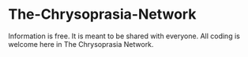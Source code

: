 # The-Chrysoprasia-Network
Information is free. It is meant to be shared with everyone. All coding is welcome here in The Chrysoprasia Network.
